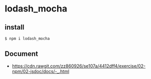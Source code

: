 # lodash_mocha

## install

```
$ npm i lodash_mocha
```

## Document

* https://cdn.rawgit.com/zz860926/se107a/4412dff4/exercise/02-npm/02-jsdoc/docs/-_.html




